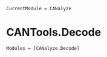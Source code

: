 ```@meta
CurrentModule = CANalyze
```

# CANTools.Decode

```@autodocs
Modules = [CANalyze.Decode]
```
